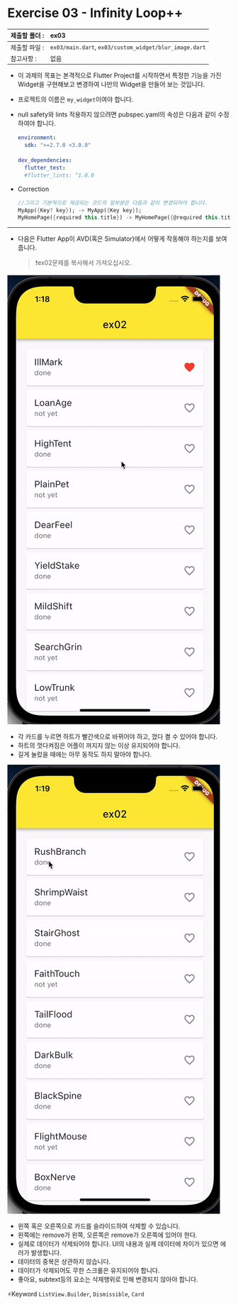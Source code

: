 # Exercise 03 - Infinity Loop++

| 제출할 폴더 : | ex03                                                   |
| :------------ | :----------------------------------------------------- |
| 제출할 파일 : | `ex03/main.dart`, `ex03/custom_widget/blur_image.dart` |
| 참고사항 :    | 없음                                                   |

- 이 과제의 목표는 본격적으로 Flutter Project를 시작하면서 특정한 기능을 가진 Widget을 구현해보고 변경하여 나만의 Widget을 만들어 보는 것입니다.

- 프로젝트의 이름은 `my_widget`이여야 합니다.

- null safety와 lints 적용하지 않으려면 pubspec.yaml의 속성은 다음과 같이 수정하여야 합니다.

  ```yaml
  environment:
    sdk: ">=2.7.0 <3.0.0"
  
  dev_dependencies:
    flutter_test:
  	#flutter_lints: ^1.0.0
  ```

- Correction

  ```dart
  //그리고 기본적으로 제공되는 코드의 일부분은 다음과 같이 변경되어야 합니다.
  MyApp({Key? key}); -> MyApp({Key key});
  MyHomePage({required this.title}) -> MyHomePage({@required this.title})
  ```

---

- 다음은 Flutter App이 AVD(혹은 Simulator)에서 어떻게 작동해야 하는지를 보여줍니다.

  >❗️ex02문제를 복사해서 가져오십시오.

<img src="../../.src/day01_ex03_00.gif">  

- 각 카드를 누르면 하트가 빨간색으로 바뀌어야 하고, 껐다 켤 수 있어야 합니다.
- 하트의 껏다켜짐은 어플이 꺼지지 않는 이상 유지되어야 합니다.
- 길게 눌렀을 때에는 아무 동작도 하지 말아야 합니다.

<img src="../../.src/day01_ex03_01.gif">  

- 왼쪽 혹은 오른쪽으로 카드를 슬라이드하여 삭제할 수 있습니다.
- 왼쪽에는 remove가 왼쪽, 오른쪽은 remove가 오른쪽에 있어야 한다.
- 실제로 데이터가 삭제되어야 합니다. UI의 내용과 실제 데이터에 차이가 있으면 에러가 발생합니다.
- 데이터의 중복은 상관하지 않습니다.
- 데이터가 삭제되어도 무한 스크롤은 유지되어야 합니다.
- 좋아요, subtext등의 요소는 삭제행위로 인해 변경되지 않아야 합니다.

⚡️Keyword
`ListView.Builder`, `Dismissible`, `Card`

